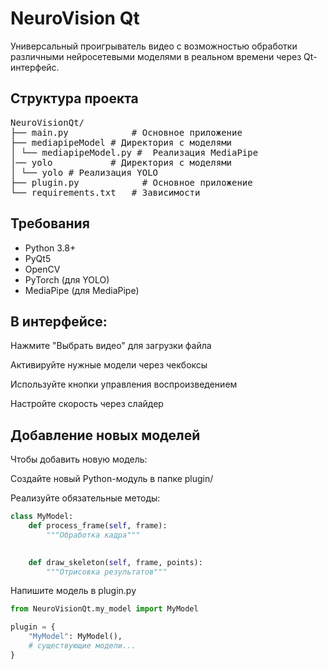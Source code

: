 # NeuroVision Qt

Универсальный проигрыватель видео с возможностью обработки различными нейросетевыми моделями в реальном времени через Qt-интерфейс.

## Структура проекта

<pre>
NeuroVisionQt/
├── main.py            # Основное приложение
├── mediapipeModel # Директория с моделями
│ └── mediapipeModel.py #  Реализация MediaPipe
│── yolo           # Директория с моделями
│ └── yolo # Реализация YOLO
├── plugin.py            # Основное приложение
└── requirements.txt   # Зависимости
</pre>

## Требования

- Python 3.8+
- PyQt5
- OpenCV
- PyTorch (для YOLO)
- MediaPipe (для MediaPipe)

## В интерфейсе:

Нажмите "Выбрать видео" для загрузки файла

Активируйте нужные модели через чекбоксы

Используйте кнопки управления воспроизведением

Настройте скорость через слайдер

## Добавление новых моделей
Чтобы добавить новую модель:

Создайте новый Python-модуль в папке plugin/

Реализуйте обязательные методы:

```python
class MyModel:
    def process_frame(self, frame):
        """Обработка кадра"""

    
    def draw_skeleton(self, frame, points):
        """Отрисовка результатов"""
```


Напишите модель в plugin.py

```python
from NeuroVisionQt.my_model import MyModel

plugin = {
    "MyModel": MyModel(),
    # существующие модели...
}
```
